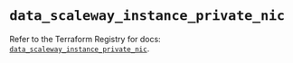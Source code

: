# `data_scaleway_instance_private_nic`

Refer to the Terraform Registry for docs: [`data_scaleway_instance_private_nic`](https://registry.terraform.io/providers/scaleway/scaleway/2.42.1/docs/data-sources/instance_private_nic).
